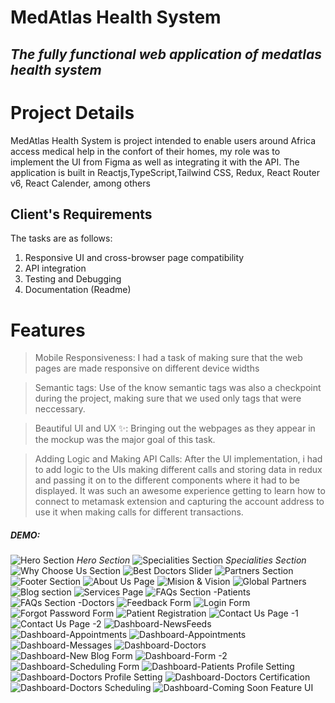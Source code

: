# MedAtlas Health System

## _The fully functional web application of medatlas health system_

# Project Details

MedAtlas Health System is project intended to enable users around Africa access medical help in the confort of their homes, my role was to implement the UI from Figma as well as integrating it with the API.
The application is built in Reactjs,TypeScript,Tailwind CSS, Redux, React Router v6, React Calender, among others

## Client's Requirements

The tasks are as follows:

1. Responsive UI and cross-browser page compatibility
2. API integration
3. Testing and Debugging
4. Documentation (Readme)

# Features

> Mobile Responsiveness:
> I had a task of making sure that the web pages are made responsive on different device widths

> Semantic tags:
> Use of the know semantic tags was also a checkpoint during the project, making sure that we used only tags that were neccessary.

> Beautiful UI and UX ✨:
> Bringing out the webpages as they appear in the mockup was the major goal of this task.

> Adding Logic and Making API Calls:
> After the UI implementation, i had to add logic to the UIs making different calls and storing data in redux and passing it on to the different components where it had to be displayed. It was such an awesome experience getting to learn how to connect to metamask extension and capturing the account address to use it when making calls for different transactions.

##### DEMO:

![](src/assets/screenshorts/1.png?raw=true "Hero Section")
_Hero Section_
![](src/assets/screenshorts/2.png?raw=true "Specialities Section")
_Specialities Section_
![](src/assets/screenshorts/3.png?raw=true "Why Choose Us Section")
![](src/assets/screenshorts/4.png?raw=true "Best Doctors Slider")
![](src/assets/screenshorts/5.png?raw=true "Partners Section")
![](src/assets/screenshorts/6.png?raw=true "Footer Section")
![](src/assets/screenshorts/7.png?raw=true "About Us Page")
![](src/assets/screenshorts/8.png?raw=true "Mision & Vision")
![](src/assets/screenshorts/9.png?raw=true "Global Partners")
![](src/assets/screenshorts/10.png?raw=true "Blog section")
![](src/assets/screenshorts/11.png?raw=true "Services Page")
![](src/assets/screenshorts/12.png?raw=true "FAQs Section -Patients")
![](src/assets/screenshorts/13.png?raw=true "FAQs Section -Doctors")
![](src/assets/screenshorts/14.png?raw=true "Feedback Form")
![](src/assets/screenshorts/16.png?raw=true "Login Form")
![](src/assets/screenshorts/15.png?raw=true "Forgot Password Form")
![](src/assets/screenshorts/17.png?raw=true "Patient Registration")
![](src/assets/screenshorts/19.png?raw=true "Contact Us Page -1")
![](src/assets/screenshorts/20.png?raw=true "Contact Us Page -2")
![](src/assets/screenshorts/21.png?raw=true "Dashboard-NewsFeeds")
![](src/assets/screenshorts/22.png?raw=true "Dashboard-Appointments")
![](src/assets/screenshorts/23.png?raw=true "Dashboard-Appointments")
![](src/assets/screenshorts/25.png?raw=true "Dashboard-Messages")
![](src/assets/screenshorts/26.png?raw=true "Dashboard-Doctors")
![](src/assets/screenshorts/27.png?raw=true "Dashboard-New Blog Form")
![](src/assets/screenshorts/28.png?raw=true "Dashboard-Form -2")
![](src/assets/screenshorts/29.png?raw=true "Dashboard-Scheduling Form")
![](src/assets/screenshorts/30.png?raw=true "Dashboard-Patients Profile Setting")
![](src/assets/screenshorts/31.png?raw=true "Dashboard-Doctors Profile Setting")
![](src/assets/screenshorts/32.png?raw=true "Dashboard-Doctors Certification")
![](src/assets/screenshorts/33.png?raw=true "Dashboard-Doctors Scheduling")
![](src/assets/screenshorts/34.png?raw=true "Dashboard-Coming Soon Feature UI")
